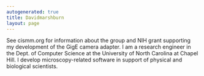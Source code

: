 ```yaml
---
autogenerated: true
title: Davidmarshburn
layout: page
---
```


See cismm.org for information about the group and NIH grant supporting
my development of the GigE camera adapter. I am a research engineer in
the Dept. of Computer Science at the University of North Carolina at
Chapel Hill. I develop microscopy-related software in support of
physical and biological scientists.
